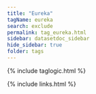```yaml
---
title: "Eureka"
tagName: eureka
search: exclude
permalink: tag_eureka.html
sidebar: datasetdoc_sidebar
hide_sidebar: true
folder: tags
---
```

{% include taglogic.html %}

{% include links.html %}
